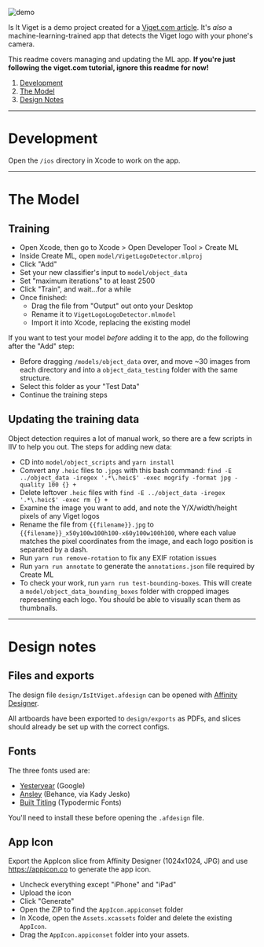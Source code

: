 ![demo](./docs/iiv__demo.gif)

Is It Viget is a demo project created for a [Viget.com article](https://www.viget.com/articles/animated-ios-launch-screen). It's *also* a machine-learning-trained app that detects the Viget logo with your phone's camera.

This readme covers managing and updating the ML app. **If you're just following the viget.com tutorial, ignore this readme for now!**

1. [Development](#development)
1. [The Model](#the-model)
1. [Design Notes](#design-notes)

---

# Development

Open the `/ios` directory in Xcode to work on the app.

---

# The Model

## Training

- Open Xcode, then go to Xcode > Open Developer Tool > Create ML
- Inside Create ML, open `model/VigetLogoDetector.mlproj`
- Click "Add"
- Set your new classifier's input to `model/object_data`
- Set "maximum iterations" to at least 2500
- Click "Train", and wait...for a while
- Once finished:
  - Drag the file from "Output" out onto your Desktop
  - Rename it to `VigetLogoLogoDetector.mlmodel`
  - Import it into Xcode, replacing the existing model

If you want to test your model _before_ adding it to the app, do the following after the "Add" step:

- Before dragging `/models/object_data` over, and move ~30 images from each directory and into a `object_data_testing` folder with the same structure.
- Select this folder as your "Test Data"
- Continue the training steps

## Updating the training data

Object detection requires a lot of manual work, so there are a few scripts in IIV to help you out. The steps for adding new data:

- CD into `model/object_scripts` and `yarn install`
- Convert any `.heic` files to `.jpgs` with this bash command: `find -E ../object_data -iregex '.*\.heic$' -exec mogrify -format jpg -quality 100 {} +`
- Delete leftover `.heic` files with `find -E ../object_data -iregex '.*\.heic$' -exec rm {} +`
- Examine the image you want to add, and note the Y/X/width/height pixels of any Viget logos
- Rename the file from `{{filename}}.jpg` to `{{filename}}_x50y100w100h100-x60y100w100h100`, where each value matches the pixel coordinates from the image, and each logo position is separated by a dash.
- Run `yarn run remove-rotation` to fix any EXIF rotation issues
- Run `yarn run annotate` to generate the `annotations.json` file required by Create ML
- To check your work, run `yarn run test-bounding-boxes`. This will create a `model/object_data_bounding_boxes` folder with cropped images representing each logo. You should be able to visually scan them as thumbnails.

---

# Design notes

## Files and exports

The design file `design/IsItViget.afdesign` can be opened with [Affinity Designer](https://affinity.serif.com/en-us/designer/).

All artboards have been exported to `design/exports` as PDFs, and slices should already be set up with the correct configs.

## Fonts

The three fonts used are:

- [Yesteryear](https://fonts.google.com/specimen/Yesteryear) (Google)
- [Ansley](https://befonts.com/ansley-display.html) (Behance, via Kady Jesko)
- [Built Titling](https://www.dafont.com/built-titling.font) (Typodermic Fonts)

You'll need to install these before opening the `.afdesign` file.

## App Icon

Export the AppIcon slice from Affinity Designer (1024x1024, JPG) and use https://appicon.co to generate the app icon.

- Uncheck everything except "iPhone" and "iPad"
- Upload the icon
- Click "Generate"
- Open the ZIP to find the `AppIcon.appiconset` folder
- In Xcode, open the `Assets.xcassets` folder and delete the existing `AppIcon`.
- Drag the `AppIcon.appiconset` folder into your assets.
